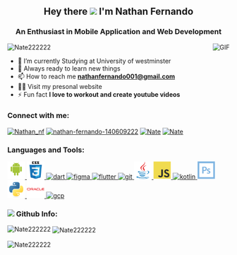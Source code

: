 <h2 align="center"> Hey there <img src="https://emojis.slackmojis.com/emojis/images/1588315024/8823/hyperkitty.gif?1588315024" width="30" /> I'm Nathan Fernando </h2>
<h3 align="center">An Enthusiast in Mobile Application and Web Development</h3>

<img align="right" alt="GIF" src="https://giphy.com/gifs/kakumeiki-valvrave-the-liberator-akira-renbokoji-xJsyEFNQnK5Us" />
<p align="left"> <img src="https://komarev.com/ghpvc/?username=Nate222222&label=Profile%20views&color=0e75b6&style=flat" alt="Nate222222" /> </p>


- 🔭 I’m currently Studying at University of westminster
- 📄 Always ready to learn new things
- 📫 How to reach me  **nathanfernando001@gmail.com**
- 👨‍💻 Visit my presonal website 
- ⚡ Fun fact **I love to workout and create youtube videos**

<h3 align="left">Connect with me:</h3>
<p align="left">
<a href="https://twitter.com/JB_NathanFdo" target="blank"><img align="center" src="https://raw.githubusercontent.com/rahuldkjain/github-profile-readme-generator/master/src/images/icons/Social/twitter.svg" alt="Nathan_nf" height="30" width="40" /></a>
<a href="https://linkedin.com/in/nathan-fernando-140609222" target="blank"><img align="center" src="https://raw.githubusercontent.com/rahuldkjain/github-profile-readme-generator/master/src/images/icons/Social/linked-in-alt.svg" alt="nathan-fernando-140609222" height="30" width="40" /></a>
<a href="https://www.youtube.com/channel/UCciFvQQ3rnqLJQmdQorsxhw" target="blank"><img align="center" src="https://raw.githubusercontent.com/rahuldkjain/github-profile-readme-generator/master/src/images/icons/Social/youtube.svg" alt="Nate" height="30" width="40" /></a>
<a href="https://discord.gg/WjEFnzC"><img align="center" src="https://raw.githubusercontent.com/rahuldkjain/github-profile-readme-generator/master/src/images/icons/Social/discord.svg" alt="Nate" height="30" width="40" /></a>
</p>

<h3 align="left">Languages and Tools:</h3>
<p align="left"> <a href="https://developer.android.com" target="_blank" rel="noreferrer"> <img src="https://raw.githubusercontent.com/devicons/devicon/master/icons/android/android-original-wordmark.svg" alt="android" width="40" height="40"/> </a> <a href="https://www.w3schools.com/css/" target="_blank" rel="noreferrer"> <img src="https://raw.githubusercontent.com/devicons/devicon/master/icons/css3/css3-original-wordmark.svg" alt="css3" width="40" height="40"/> </a> <a href="https://dart.dev" target="_blank" rel="noreferrer"> <img src="https://www.vectorlogo.zone/logos/dartlang/dartlang-icon.svg" alt="dart" width="40" height="40"/> </a> <a href="https://www.figma.com/" target="_blank" rel="noreferrer"> <img src="https://www.vectorlogo.zone/logos/figma/figma-icon.svg" alt="figma" width="40" height="40"/> </a> <a href="https://flutter.dev" target="_blank" rel="noreferrer"> <img src="https://www.vectorlogo.zone/logos/flutterio/flutterio-icon.svg" alt="flutter" width="40" height="40"/> </a> <a href="https://git-scm.com/" target="_blank" rel="noreferrer"> <img src="https://www.vectorlogo.zone/logos/git-scm/git-scm-icon.svg" alt="git" width="40" height="40"/> </a> <a href="https://www.java.com" target="_blank" rel="noreferrer"> <img src="https://raw.githubusercontent.com/devicons/devicon/master/icons/java/java-original.svg" alt="java" width="40" height="40"/> </a> <a href="https://developer.mozilla.org/en-US/docs/Web/JavaScript" target="_blank" rel="noreferrer"> <img src="https://raw.githubusercontent.com/devicons/devicon/master/icons/javascript/javascript-original.svg" alt="javascript" width="40" height="40"/> </a> <a href="https://kotlinlang.org" target="_blank" rel="noreferrer"> <img src="https://www.vectorlogo.zone/logos/kotlinlang/kotlinlang-icon.svg" alt="kotlin" width="40" height="40"/> </a> <a href="https://www.photoshop.com/en" target="_blank" rel="noreferrer"> <img src="https://raw.githubusercontent.com/devicons/devicon/master/icons/photoshop/photoshop-line.svg" alt="photoshop" width="40" height="40"/>  <a href="https://www.python.org" target="_blank" rel="noreferrer"> <img src="https://raw.githubusercontent.com/devicons/devicon/master/icons/python/python-original.svg" alt="python" width="40" height="40"/> </a> <a href="https://www.oracle.com/" target="_blank"> <img src="https://raw.githubusercontent.com/devicons/devicon/master/icons/oracle/oracle-original.svg" alt="oracle" width="40" height="40"/> </a> <a href="https://cloud.google.com" target="_blank"> <img src="https://www.vectorlogo.zone/logos/google_cloud/google_cloud-icon.svg" alt="gcp" width="40" height="40"/> </a> </p>
  
<h3 align="left"> <img height="40" src="https://raw.githubusercontent.com/innng/innng/master/assets/kyubey.gif"/> Github Info:</h3>

<p><img align="left" src="https://github-readme-stats.vercel.app/api/top-langs?username=Nate222222&show_icons=true&locale=en&layout=compact" alt="Nate222222" /></p>

<p>&nbsp;<img align="center" src="https://github-readme-stats.vercel.app/api?username=Nate222222&show_icons=true&locale=en" alt="Nate222222" /></p>

<p><img align="center" src="https://github-readme-streak-stats.herokuapp.com/?user=Nate222222&" alt="Nate222222" /></p>
